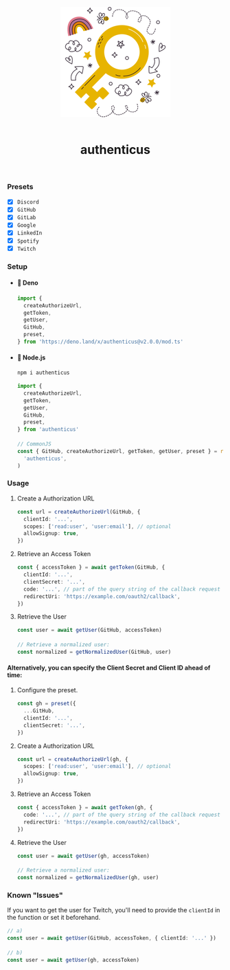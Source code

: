 <div align='center'>
  <picture>
    <source media='(prefers-color-scheme: dark)' srcset='https://raw.githubusercontent.com/azurystudio/authenticus/dev/.github/authenticus_dark.svg' width='256px'>
    <source media='(prefers-color-scheme: light)' srcset='https://raw.githubusercontent.com/azurystudio/authenticus/dev/.github/authenticus_light.svg' width='256px'>
    <img src='https://raw.githubusercontent.com/azurystudio/authenticus/dev/.github/authenticus_light.svg' width='256px'>
  </picture>
  <br />
  <br>
  <h1>authenticus</h1>
</div>

<br>

### Presets

- [x] `Discord`
- [x] `GitHub`
- [x] `GitLab`
- [x] `Google`
- [x] `LinkedIn`
- [x] `Spotify`
- [x] `Twitch`

### Setup

- #### 🦕 Deno

  ```ts
  import {
    createAuthorizeUrl,
    getToken,
    getUser,
    GitHub,
    preset,
  } from 'https://deno.land/x/authenticus@v2.0.0/mod.ts'
  ```

- #### 🐢 Node.js

  ```bash
  npm i authenticus
  ```

  ```ts
  import {
    createAuthorizeUrl,
    getToken,
    getUser,
    GitHub,
    preset,
  } from 'authenticus'

  // CommonJS
  const { GitHub, createAuthorizeUrl, getToken, getUser, preset } = require(
    'authenticus',
  )
  ```

### Usage

1. Create a Authorization URL

   ```ts
   const url = createAuthorizeUrl(GitHub, {
     clientId: '...',
     scopes: ['read:user', 'user:email'], // optional
     allowSignup: true,
   })
   ```

1. Retrieve an Access Token

   ```ts
   const { accessToken } = await getToken(GitHub, {
     clientId: '...',
     clientSecret: '...',
     code: '...', // part of the query string of the callback request
     redirectUri: 'https://example.com/oauth2/callback',
   })
   ```

1. Retrieve the User

   ```ts
   const user = await getUser(GitHub, accessToken)

   // Retrieve a normalized user:
   const normalized = getNormalizedUser(GitHub, user)
   ```

#### Alternatively, you can specify the Client Secret and Client ID ahead of time:

1. Configure the preset.

   ```ts
   const gh = preset({
     ...GitHub,
     clientId: '...',
     clientSecret: '...',
   })
   ```

2. Create a Authorization URL

   ```ts
   const url = createAuthorizeUrl(gh, {
     scopes: ['read:user', 'user:email'], // optional
     allowSignup: true,
   })
   ```

3. Retrieve an Access Token

   ```ts
   const { accessToken } = await getToken(gh, {
     code: '...', // part of the query string of the callback request
     redirectUri: 'https://example.com/oauth2/callback',
   })
   ```

4. Retrieve the User

   ```ts
   const user = await getUser(gh, accessToken)

   // Retrieve a normalized user:
   const normalized = getNormalizedUser(gh, user)
   ```

### Known "Issues"

If you want to get the user for Twitch, you'll need to provide the `clientId` in
the function or set it beforehand.

```ts
// a)
const user = await getUser(GitHub, accessToken, { clientId: '...' })

// b)
const user = await getUser(gh, accessToken)
```
